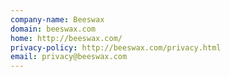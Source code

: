 ```yaml
---
company-name: Beeswax
domain: beeswax.com
home: http://beeswax.com/
privacy-policy: http://beeswax.com/privacy.html
email: privacy@beeswax.com
---
```




